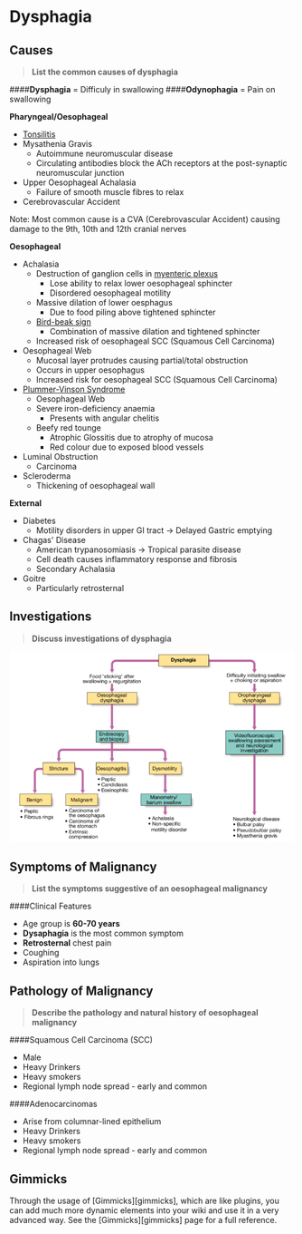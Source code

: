 Dysphagia
===========

Causes
--------
>**List the common causes of dysphagia**

####**Dysphagia** = Difficuly in swallowing
####**Odynophagia** = Pain on swallowing

**Pharyngeal/Oesophageal**

  * [Tonsilitis](tonsilitis.jpg)
  * Mysathenia Gravis 
	* Autoimmune neuromuscular disease
	* Circulating antibodies block the ACh receptors at the post-synaptic neuromuscular junction
  * Upper Oesophageal Achalasia 
	* Failure of smooth muscle fibres to relax
  * Cerebrovascular Accident

Note: Most common cause is a CVA (Cerebrovascular Accident) causing damage to the 9th, 10th and 12th cranial nerves

**Oesophageal**

  * Achalasia
	* Destruction of ganglion cells in [myenteric plexus](myenteric.png)
		* Lose ability to relax lower oesophageal sphincter
		* Disordered oesophageal motility
	* Massive dilation of lower oesphagus
		* Due to food piling above tightened sphincter
	* [Bird-beak sign](birdbeak.jpg)
		* Combination of massive dilation and tightened sphincter
	* Increased risk of oesophageal SCC (Squamous Cell Carcinoma)
  * Oesophageal Web
	* Mucosal layer protrudes causing partial/total obstruction
	* Occurs in upper oesophagus
	* Increased risk for oesophageal SCC (Squamous Cell Carcinoma)
  * [Plummer-Vinson Syndrome](plummer-vinson.png)
	* Oesophageal Web
	* Severe iron-deficiency anaemia
		* Presents with angular chelitis
	* Beefy red tounge
		* Atrophic Glossitis due to atrophy of mucosa
		* Red colour due to exposed blood vessels
  * Luminal Obstruction
	* Carcinoma
  * Scleroderma
	* Thickening of oesophageal wall

**External**

  * Diabetes
	* Motility disorders in upper GI tract -> Delayed Gastric emptying
  * Chagas' Disease 
	* American trypanosomiasis -> Tropical parasite disease
	* Cell death causes inflammatory response and fibrosis
	* Secondary Achalasia
  * Goitre
	* Particularly retrosternal

Investigations
--------
>**Discuss investigations of dysphagia** 

![](dysphagia-investigations.png)

Symptoms of Malignancy
--------
>**List the symptoms suggestive of an oesophageal malignancy**

####Clinical Features

  * Age group is **60-70 years**
  * **Dysaphagia** is the most common symptom
  * **Retrosternal** chest pain
  * Coughing
  * Aspiration into lungs

Pathology of Malignancy
--------
>**Describe the pathology and natural history of oesophageal malignancy**

####Squamous Cell Carcinoma (SCC)

  * Male
  * Heavy Drinkers
  * Heavy smokers
  * Regional lymph node spread - early and common

####Adenocarcinomas

  * Arise from columnar-lined epithelium
  * Heavy Drinkers
  * Heavy smokers
  * Regional lymph node spread - early and common


Gimmicks
--------

Through the usage of [Gimmicks][gimmicks], which are like plugins, you can add much more dynamic elements into your wiki and use it in a very advanced way. See the [Gimmicks][gimmicks] page for a full reference.

  [gfmsheet]: https://github.com/adam-p/markdown-here/wiki/Markdown-Cheatsheet
  [gfm]: http://github.github.com/github-flavored-markdown/
  [markdown]: http://daringfireball.net/projects/markdown/

